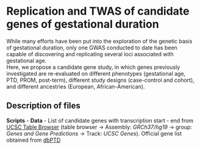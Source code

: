 # Replication and TWAS of candidate genes of gestational duration

While many efforts have been put into the exploration of the genetic basis of gestational duration, only one GWAS conducted to date has been capable of discovering and replicating several loci associated with gestational age.  
Here, we propose a candidate gene study, in which genes previously investigated are re-evaluated on different phenotypes (gestational age, PTD, PROM, post-term), different study designs (case-control and cohort), and different ancestries (European, African-American).  

## Description of files

**Scripts** - 
**Data** - List of candidate genes with transcription start - end from [UCSC Table Browser](https://genome.ucsc.edu/) (table browser -> Assembly: *GRCh37/hg19* -> group: *Genes and Gene Predictions* -> Track: *UCSC Genes*). Official gene list obtained from [dbPTD](http://ptbdb.cs.brown.edu/dbPTBv1.php)  




